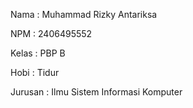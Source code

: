 Nama : Muhammad Rizky Antariksa



NPM : 2406495552



Kelas : PBP B



Hobi : Tidur



Jurusan : Ilmu Sistem Informasi Komputer

